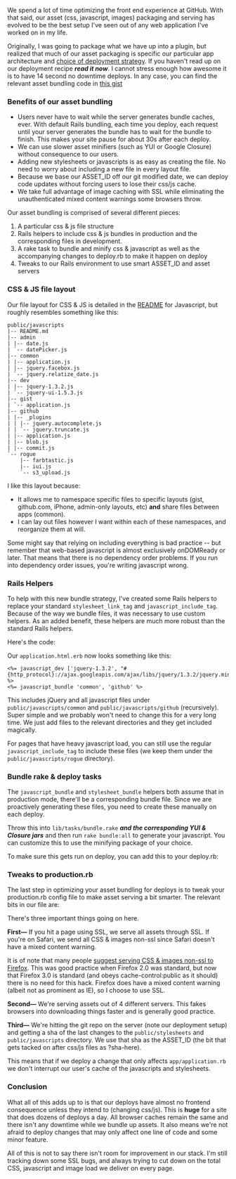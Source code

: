 <!-- -*-Markdown-*- -->

We spend a lot of time optimizing the front end experience at GitHub.  With that said, our asset (css, javascript, images) packaging and serving has evolved to be the best setup I've seen out of any web application I've worked on in my life.

Originally, I was going to package what we have up into a plugin, but realized that much of our asset packaging is specific our particular app architecture and [choice of deployment strategy](http://github.com/blog/470-deployment-script-spring-cleaning).  If you haven't read up on our deployment recipe ***read it now***.  I cannot stress enough how awesome it is to have 14 second no downtime deploys. In any case, you can find the relevant asset bundling code in [this gist](http://gist.github.com/238291)

### Benefits of our asset bundling

* Users never have to wait while the server generates bundle caches, ever. With default Rails bundling, each time you deploy, each request until your server generates the bundle has to wait for the bundle to finish. This makes your site pause for about 30s after each deploy.
* We can use slower asset minifiers (such as YUI or Google Closure) without consequence to our users.
* Adding new stylesheets or javascripts is as easy as creating the file. No need to worry about including a new file in every layout file.
* Because we base our ASSET_ID off our git modified date, we can deploy code updates without forcing users to lose their css/js cache.
* We take full advantage of image caching with SSL while eliminating the unauthenticated mixed content warnings some browsers throw.

Our asset bundling is comprised of several different pieces:

1. A particular css & js file structure
2. Rails helpers to include css & js bundles in production and the corresponding files in development.
3. A rake task to bundle and minify css & javascript as well as the accompanying changes to deploy.rb to make it happen on deploy
4. Tweaks to our Rails environment to use smart ASSET_ID and asset servers

### CSS & JS file layout

Our file layout for CSS & JS is detailed in the [README](http://gist.github.com/238291#file__readme.md) for Javascript, but roughly resembles something like this:

    public/javascripts
    |-- README.md
    |-- admin
    | |-- date.js
    | `-- datePicker.js
    |-- common
    | |-- application.js
    | |-- jquery.facebox.js
    | `-- jquery.relatize_date.js
    |-- dev
    | |-- jquery-1.3.2.js
    | `-- jquery-ui-1.5.3.js
    |-- gist
    | `-- application.js
    |-- github
    | |-- _plugins
    | | |-- jquery.autocomplete.js
    | | `-- jquery.truncate.js
    | |-- application.js
    | |-- blob.js
    | |-- commit.js
    `-- rogue
        |-- farbtastic.js
        |-- iui.js
        `-- s3_upload.js

I like this layout because:

* It allows me to namespace specific files to specific layouts (gist, github.com, iPhone, admin-only layouts, etc) **and** share files between apps (common).
* I can lay out files however I want within each of these namespaces, and reorganize them at will.

Some might say that relying on including everything is bad practice -- but remember that web-based javascript is almost exclusively onDOMReady or later. That means that there is no dependency order problems. If you run into dependency order issues, you're writing javascript wrong.

### Rails Helpers

To help with this new bundle strategy, I've created some Rails helpers to replace your standard `stylesheet_link_tag` and `javascript_include_tag`.  Because of the way we bundle files, it was necessary to use custom helpers. As an added benefit, these helpers are much more robust than the standard Rails helpers.

Here's the code:

<script src="http://gist.github.com/238291.js?file=bundle_helper.rb"></script>

Our `application.html.erb` now looks something like this:

    <%= javascript_dev ['jquery-1.3.2', "#{http_protocol}://ajax.googleapis.com/ajax/libs/jquery/1.3.2/jquery.min.js"] %>
    <%= javascript_bundle 'common', 'github' %>

This includes jQuery and all javascript files under `public/javascripts/common` and `public/javascripts/github` (recursively).  Super simple and we probably won't need to change this for a very long time.  We just add files to the relevant directories and they get included magically.

For pages that have heavy javascript load, you can still use the regular `javascript_include_tag` to include these files (we keep them under the `public/javascripts/rogue` directory).

### Bundle rake & deploy tasks

The `javascript_bundle` and `stylesheet_bundle` helpers both assume that in production mode, there'll be a corresponding bundle file.  Since we are proactively generating these files, you need to create these manually on each deploy.

<script src="http://gist.github.com/238291.js?file=bundle.rake"></script>

Throw this into `lib/tasks/bundle.rake` ***and the corresponding YUI & Closure jars*** and then run `rake bundle:all` to generate your javascript.  You can customize this to use the minifying package of your choice.

To make sure this gets run on deploy, you can add this to your deploy.rb:

<script src="http://gist.github.com/238291.js?file=deploy.rb"></script>

### Tweaks to production.rb

The last step in optimizing your asset bundling for deploys is to tweak your production.rb config file to make asset serving a bit smarter.  The relevant bits in our file are:

<script src="http://gist.github.com/238291.js?file=production.rb"></script>

There's three important things going on here.

**First—** If you hit a page using SSL, we serve all assets through SSL.  If you're on Safari, we send all CSS & images non-ssl since Safari doesn't have a mixed content warning.

It is of note that many people [suggest serving CSS & images non-ssl to Firefox](http://37signals.com/svn/posts/1431-mixed-content-warning-how-i-loathe-thee).  This was good practice when Firefox 2.0 was standard, but now that Firefox 3.0 is standard (and obeys cache-control:public as it should) there is no need for this hack.  Firefox does have a mixed content warning (albeit not as prominent as IE), so I choose to use SSL.

**Second—** We're serving assets out of 4 different servers.  This fakes browsers into downloading things faster and is generally good practice.

**Third—** We're hitting the git repo on the server (note our deployment setup) and getting a sha of the last changes to the `public/stylesheets` and `public/javascripts` directory.  We use that sha as the ASSET_ID (the bit that gets tacked on after css/js files as ?sha-here).

This means that if we deploy a change that only affects `app/application.rb` we don't interrupt our user's cache of the javascripts and stylesheets.

### Conclusion

What all of this adds up to is that our deploys have almost no frontend consequence unless they intend to (changing css/js). This is **huge** for a site that does dozens of deploys a day. All browser caches remain the same and there isn't any downtime while we bundle up assets.  It also means we're not afraid to deploy changes that may only affect one line of code and some minor feature.

All of this is not to say there isn't room for improvement in our stack.  I'm still tracking down some SSL bugs, and always trying to cut down on the total CSS, javascript and image load we deliver on every page.